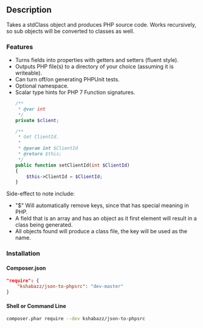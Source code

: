 ## Description
Takes a stdClass object and produces PHP source code. Works recursively, so sub objects will be converted to classes as well.

### Features
* Turns fields into properties with getters and setters (fluent style).
* Outputs PHP file(s) to a directory of your choice (assuming it is writeable).
* Can turn off/on generating PHPUnit tests.
* Optional namespace.
* Scalar type hints for PHP 7 Function signatures.
  ```php
  /**
   * @var int
   */
  private $client;

  /**
   * Get ClientId.
   *
   * @param int $ClientId
   * @return $this;
   */
  public function setClientId(int $ClientId)
  {
      $this->ClientId = $ClientId; 
  }
  ```

Side-effect to note include:
* "$" Will automatically remove keys, since that has special meaning in PHP.
* A field that is an array and has an object as it first element will result in
  a class being generated.
* All objects found will produce a class file, the key will be used as the name.

### Installation

#### Composer.json
```json
"require": {
    "kshabazz/json-to-phpsrc": "dev-master"
}
```

#### Shell or Command Line
```bash
composer.phar require --dev kshabazz/json-to-phpsrc
```